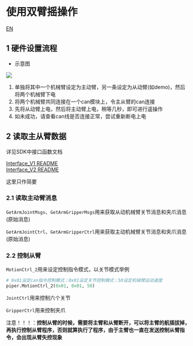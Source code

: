 # 使用双臂摇操作

[EN](double_piper(EN).MD)

## 1 硬件设置流程

- 示意图

![ ](./接线图.PNG)

1. 单独将其中一个机械臂设定为主动臂，另一条设定为从动臂(如demo)，然后将两个机械臂下电
2. 将两个机械臂共同连接在一个can模块上，令主从臂的can连接
3. 先将从动臂上电，然后将主动臂上电，稍等几秒，即可进行遥操作
4. 如未成功，请查看can线是否连接正常，尝试重新断电上电

## 2 读取主从臂数据

详见SDK中接口函数文档

[Interface_V1 README](./V1/INTERFACE_V1.MD) <br> [Interface_V2 README](./V2/INTERFACE_V2.MD)

这里只作简要

### 2.1 读取主动臂消息

`GetArmJointMsgs`、`GetArmGripperMsgs`用来获取从动机械臂关节消息和夹爪消息(原始消息)

`GetArmJointCtrl`、`GetArmGripperCtrl`用来获取主动机械臂关节消息和夹爪消息(原始消息)

### 2.2 控制从臂

`MotionCtrl_2`用来设定控制指令模式，以关节模式举例

```python
# 0x01设定can指令控制模式；0x01设定关节控制模式；50设定机械臂运动速度
piper.MotionCtrl_2(0x01, 0x01, 50)
```

`JointCtrl`用来控制六个关节

`GripperCtrl`用来控制夹爪

注意！！！：**控制从臂的时候，需要将主臂和从臂断开，可以将主臂的航插拔掉，再执行控制从臂程序，否则就算执行了程序，由于主臂也一直在发送控制从臂指令，会出现从臂失控现象**

